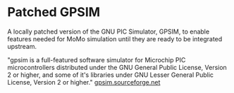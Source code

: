 # Patched GPSIM
A locally patched version of the GNU PIC Simulator, GPSIM, to enable features needed for MoMo simulation until they are ready to be integrated upstream.

"gpsim is a full-featured software simulator for Microchip PIC microcontrollers distributed under the GNU General Public License, Version 2 or higher, and some of it's libraries under GNU Lesser General Public License, Version 2 or higher." [gpsim.sourceforge.net](http://gpsim.sourceforge.net/)
